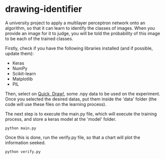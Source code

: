 # drawing-identifier

A university project to apply a multilayer perceptron network onto an algorithm, so that it can learn to identify the classes of images. When you provide an image for it to judge, you will be told the probability of this image to be each of the trained classes.

Firstly, check if you have the following libraries installed (and if possible, update them):
- Keras
- NumPy
- Scikit-learn
- Matplotlib
- PIL

Then, select on [Quick, Draw!](https://quickdraw.withgoogle.com/data), some .npy data to be used on the experiment. Once you selected the desired datas, put them inside the 'data' folder (the code will use these files on the learning process).

The next step is to execute the main.py file, which will execute the training process, and store a keras model at the 'model' folder.
```
python main.py
```
Once this is done, run the verify.py file, so that a chart will plot the information seeked.
```
python verify.py
```
